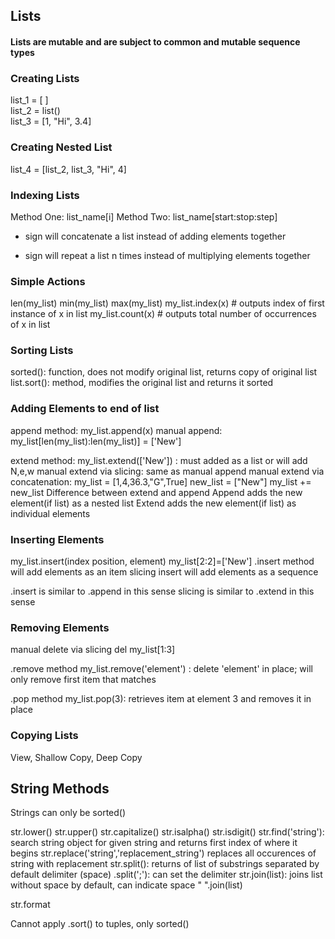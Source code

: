 ## Lists

#### Lists are mutable and are subject to common and mutable sequence types

### Creating Lists
list_1 = [ ]  
list_2 = list()  
list_3 = [1, "Hi", 3.4]  

### Creating Nested List 
list_4 = [list_2, list_3, "Hi", 4]

### Indexing Lists
Method One: list_name[i]
Method Two: list_name[start:stop:step]
    
+ sign will concatenate a list instead of adding elements together
* sign will repeat a list n times instead of multiplying elements together

### Simple Actions 
len(my_list)
min(my_list)
max(my_list)
my_list.index(x) # outputs index of first instance of x in list
my_list.count(x) # outputs total number of occurrences of x in list

### Sorting Lists
sorted(): function, does not modify original list, returns copy of original list
list.sort(): method, modifies the original list and returns it sorted

### Adding Elements to end of list
append method: my_list.append(x)
manual append: my_list[len(my_list):len(my_list)] = ['New']

extend method: my_list.extend(['New']) : must added as a list or will add N,e,w
manual extend via slicing: same as manual append
manual extend via concatenation:
	my_list = [1,4,36.3,"G",True]
	new_list = ["New"]
	my_list += new_list
Difference between extend and append
Append adds the new element(if list) as a nested list
Extend adds the new element(if list) as individual elements

### Inserting Elements
my_list.insert(index position, element)
my_list[2:2]=['New']
.insert method will add elements as an item
slicing insert will add elements as a sequence

.insert is similar to .append in this sense
slicing is similar to .extend in this sense

### Removing Elements
manual delete via slicing
del my_list[1:3]

.remove method
my_list.remove('element') : delete 'element' in place; will only remove first item that matches

.pop method
my_list.pop(3): retrieves item at element 3 and removes it in place

### Copying Lists
View, Shallow Copy, Deep Copy


## String Methods

Strings can only be sorted()

str.lower()
str.upper()
str.capitalize()
str.isalpha()
str.isdigit()
str.find('string'): search string object for given string and returns first index of where it begins
str.replace('string','replacement_string') replaces all occurences of string with replacement
str.split(): returns of list of substrings separated by default delimiter (space)
    .split(';'): can set the delimiter
str.join(list): joins list without space by default, can indicate space
    " ".join(list)


str.format

Cannot apply .sort() to tuples, only sorted()
